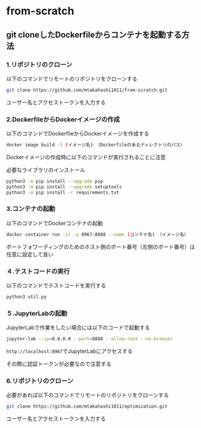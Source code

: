 # from-scratch
## git&nbsp;cloneしたDockerfileからコンテナを起動する方法

### 1.リポジトリのクローン
以下のコマンドでリモートのリポジトリをクローンする
```bash
git clone https://github.com/mtakahashi1011/from-scratch.git
```
ユーザー名とアクセストークンを入力する

### 2.DockerfileからDockerイメージの作成
以下のコマンドでDockerfileからDockerイメージを作成する
```bash
docker image build -t (イメージ名) （Dockerfileのあるディレクトリのパス）
```
Dockerイメージの作成時に以下のコマンドが実行されることに注意

必要なライブラリのインストール
```bash
python3 -m pip install --upgrade pip
python3 -m pip install --upgrade setuptools
python3 -m pip install -r requirements.txt
```

### 3.コンテナの起動
以下のコマンドでDockerコンテナの起動
```bash
docker container run -it -p 8967:8888 --name (コンテナ名) （イメージ名）
```
ポートフォワーディングのためのホスト側のポート番号（左側のポート番号）は任意に設定して良い

### ４.テストコードの実行
以下のコマンドでテストコードを実行する
```bash
python3 util.py
```

### ５.JupyterLabの起動
JupyterLabで作業をしたい場合には以下のコードで起動する
```bash
jupyter-lab --ip=0.0.0.0 --port=8888 --allow-root --no-browser
```
`http://localhost:8967`でJupyterLabにアクセスする

その際に認証トークンが必要なので注意する

### 6.リポジトリのクローン
必要があれば以下のコマンドでリモートのリポジトリをクローンする
```bash
git clone https://github.com/mtakahashi1011/optimization.git
```
ユーザー名とアクセストークンを入力する
